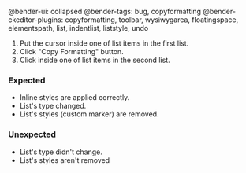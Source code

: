 @bender-ui: collapsed
@bender-tags: bug, copyformatting
@bender-ckeditor-plugins: copyformatting, toolbar, wysiwygarea, floatingspace, elementspath, list, indentlist,
liststyle, undo

1. Put the cursor inside one of list items in the first list.
2. Click "Copy Formatting" button.
3. Click inside one of list items in the second list.

### Expected

* Inline styles are applied correctly.
* List's type changed.
* List's styles (custom marker) are removed.

### Unexpected

* List's type didn't change.
* List's styles aren't removed

